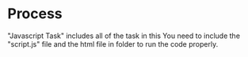# Process
"Javascript Task" includes all of the task in this
You need to include the "script.js" file and the html file in folder to run the code properly.
